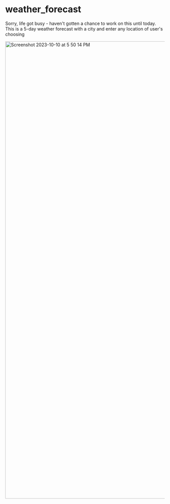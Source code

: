 # weather_forecast

Sorry, life got busy - haven't gotten a chance to work on this until today.
This is a 5-day weather forecast with a city and enter any location of user's choosing

<img width="1440" alt="Screenshot 2023-10-10 at 5 50 14 PM" src="https://github.com/peterkim1025/weather_forecast/assets/57886218/08fdce72-6e8f-4425-9d79-4576126dcd09">
